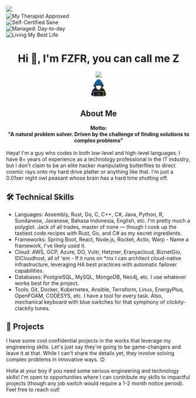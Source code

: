 ![](https://komarev.com/ghpvc/?username=FZFR)  
![My Therapist Approved](https://img.shields.io/badge/Therapist%20Approved-100%25-brightgreen)  
![Self-Certified Sane](https://img.shields.io/badge/Self--Certified-100%25%20Sane-success)    
![Managed: Day-to-day](https://img.shields.io/badge/Coping-Managed%3A%20Day--to--day-blueviolet)  
![Living My Best Life](https://img.shields.io/badge/Vibe%20Check-Living%20My%20Best%20Life-9cf)  


<div align="center">
  <h1>Hi 👋, I'm FZFR, you can call me Z</h1>
  <img src="https://user-images.githubusercontent.com/73097560/115834477-dbab4500-a447-11eb-908a-139a6edaec5c.gif">
</div>

<div align="center">
 <picture>
  <img src="https://github.com/0xAbdulKhalid/0xAbdulKhalid/raw/main/assets/mdImages/about_me.gif" width="50px">
 </picture>
 <h2>About Me</h2>  
</div>

<div align="center"><b>Motto: <br/> "A natural problem solver. Driven by the challenge of finding solutions to complex problems"</b></div>  
<br />
Heya! I'm a guy who codes in both low-level and high-level languages. I have 8+ years of experience as a technology professional in the IT industry, but I don't claim to be an elite hacker manipulating butterflies to direct cosmic rays onto my hard drive platter or anything like that. I'm just a 0.01xer night owl peasant whose brain has a hard time shutting off.

## 🛠 Technical Skills
- Languages: Assembly, Rust, Go, C, C++, C#, Java, Python, R, Sundanese, Javanese, Bahasa Indonesia, English, etc. I'm pretty much a polyglot. Jack of all trades, master of none — though I cook up the tastiest code recipes with Rust, Go, and C# as my secret ingredients.
- Frameworks: Spring Boot, React, Node.js, Rocket, Actix, Warp - Name a framework, I've likely used it.
- Cloud: AWS, GCP, Azure, DO, Vultr, Hetzner, Eranyacloud, BiznetGio, IDCloudhost, all of 'em - If it runs on *nix I can architect cloud-native infrastructure, leveraging HA best practices with automatic failover capabilities.
- Databases: PostgreSQL, MySQL, MongoDB, Neo4j, etc. I use whatever works best for the project.   
- Tools: Git, Docker, Kubernetes, Ansible, Terraform, Linux, EnergyPlus, OpenFOAM, CODESYS, etc. I have a tool for every task. Also, mechanical keyboard with blue switches for that symphony of clickity-clackity tunes.

## 🚀 Projects

I have some cool confidential projects in the works that leverage my engineering skills. Let's just say they're going to be game-changers and leave it at that. While I can't share the details yet, they involve solving complex problems in innovative ways. 😉


Holla at your boy if you need some serious engineering and technology skills! I'm open to opportunities where I can contribute my skills to impactful projects (though any job switch would require a 1-2 month notice period). Feel free to reach out!
